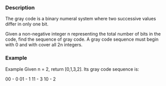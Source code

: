 
### Description
The gray code is a binary numeral system where two successive values differ in only one bit.

Given a non-negative integer n representing the total number of bits in the code, find the sequence of gray code. A gray code sequence must begin with 0 and with cover all 2n integers.

### Example
Example
Given n = 2, return [0,1,3,2]. Its gray code sequence is:

00 - 0
01 - 1
11 - 3
10 - 2
